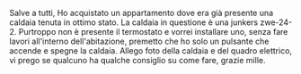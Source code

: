 Salve a tutti, 
Ho acquistato un appartamento dove era già presente una caldaia tenuta in ottimo stato. 
La caldaia in questione è una junkers zwe-24-2. 
Purtroppo non è presente il termostato e vorrei installare uno, senza fare lavori all'interno dell'abitazione, premetto che ho solo un pulsante che accende e spegne la caldaia.
Allego foto della caldaia e del quadro elettrico, vi prego se qualcuno ha qualche consiglio su come fare, grazie mille. 
